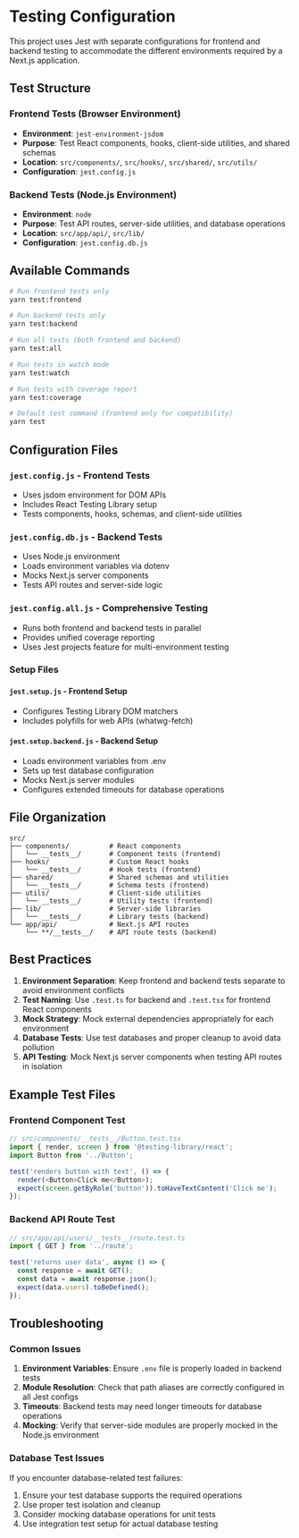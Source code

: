 # Testing Configuration

This project uses Jest with separate configurations for frontend and backend testing to accommodate the different environments required by a Next.js application.

## Test Structure

### Frontend Tests (Browser Environment)
- **Environment**: `jest-environment-jsdom`
- **Purpose**: Test React components, hooks, client-side utilities, and shared schemas
- **Location**: `src/components/`, `src/hooks/`, `src/shared/`, `src/utils/`
- **Configuration**: `jest.config.js`

### Backend Tests (Node.js Environment)
- **Environment**: `node`
- **Purpose**: Test API routes, server-side utilities, and database operations
- **Location**: `src/app/api/`, `src/lib/`
- **Configuration**: `jest.config.db.js`

## Available Commands

```bash
# Run frontend tests only
yarn test:frontend

# Run backend tests only
yarn test:backend

# Run all tests (both frontend and backend)
yarn test:all

# Run tests in watch mode
yarn test:watch

# Run tests with coverage report
yarn test:coverage

# Default test command (frontend only for compatibility)
yarn test
```

## Configuration Files

### `jest.config.js` - Frontend Tests
- Uses jsdom environment for DOM APIs
- Includes React Testing Library setup
- Tests components, hooks, schemas, and client-side utilities

### `jest.config.db.js` - Backend Tests
- Uses Node.js environment
- Loads environment variables via dotenv
- Mocks Next.js server components
- Tests API routes and server-side logic

### `jest.config.all.js` - Comprehensive Testing
- Runs both frontend and backend tests in parallel
- Provides unified coverage reporting
- Uses Jest projects feature for multi-environment testing

### Setup Files

#### `jest.setup.js` - Frontend Setup
- Configures Testing Library DOM matchers
- Includes polyfills for web APIs (whatwg-fetch)

#### `jest.setup.backend.js` - Backend Setup
- Loads environment variables from .env
- Sets up test database configuration
- Mocks Next.js server modules
- Configures extended timeouts for database operations

## File Organization

```
src/
├── components/          # React components
│   └── __tests__/       # Component tests (frontend)
├── hooks/               # Custom React hooks
│   └── __tests__/       # Hook tests (frontend)
├── shared/              # Shared schemas and utilities
│   └── __tests__/       # Schema tests (frontend)
├── utils/               # Client-side utilities
│   └── __tests__/       # Utility tests (frontend)
├── lib/                 # Server-side libraries
│   └── __tests__/       # Library tests (backend)
└── app/api/             # Next.js API routes
    └── **/__tests__/    # API route tests (backend)
```

## Best Practices

1. **Environment Separation**: Keep frontend and backend tests separate to avoid environment conflicts
2. **Test Naming**: Use `.test.ts` for backend and `.test.tsx` for frontend React components
3. **Mock Strategy**: Mock external dependencies appropriately for each environment
4. **Database Tests**: Use test databases and proper cleanup to avoid data pollution
5. **API Testing**: Mock Next.js server components when testing API routes in isolation

## Example Test Files

### Frontend Component Test
```typescript
// src/components/__tests__/Button.test.tsx
import { render, screen } from '@testing-library/react';
import Button from '../Button';

test('renders button with text', () => {
  render(<Button>Click me</Button>);
  expect(screen.getByRole('button')).toHaveTextContent('Click me');
});
```

### Backend API Route Test
```typescript
// src/app/api/users/__tests__/route.test.ts
import { GET } from '../route';

test('returns user data', async () => {
  const response = await GET();
  const data = await response.json();
  expect(data.users).toBeDefined();
});
```

## Troubleshooting

### Common Issues

1. **Environment Variables**: Ensure `.env` file is properly loaded in backend tests
2. **Module Resolution**: Check that path aliases are correctly configured in all Jest configs
3. **Timeouts**: Backend tests may need longer timeouts for database operations
4. **Mocking**: Verify that server-side modules are properly mocked in the Node.js environment

### Database Test Issues

If you encounter database-related test failures:
1. Ensure your test database supports the required operations
2. Use proper test isolation and cleanup
3. Consider mocking database operations for unit tests
4. Use integration test setup for actual database testing
